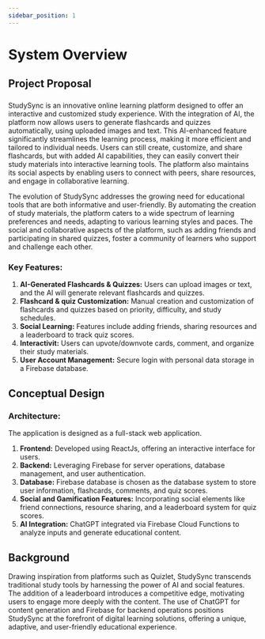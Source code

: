 ```yaml
---
sidebar_position: 1
---
```


# System Overview

## Project Proposal

### 
StudySync is an innovative online learning platform designed to offer an interactive and customized study experience. With the integration of AI, the platform now allows users to generate flashcards and quizzes automatically, using uploaded images and text. This AI-enhanced feature significantly streamlines the learning process, making it more efficient and tailored to individual needs. Users can still create, customize, and share flashcards, but with added AI capabilities, they can easily convert their study materials into interactive learning tools. The platform also maintains its social aspects by enabling users to connect with peers, share resources, and engage in collaborative learning.

The evolution of StudySync addresses the growing need for educational tools that are both informative and user-friendly. By automating the creation of study materials, the platform caters to a wide spectrum of learning preferences and needs, adapting to various learning styles and paces. The social and collaborative aspects of the platform, such as adding friends and participating in shared quizzes, foster a community of learners who support and challenge each other.


### Key Features:
1. **AI-Generated Flashcards & Quizzes:** Users can upload images or text, and the AI will generate relevant flashcards and quizzes.
2. **Flashcard & quiz Customization:** Manual creation and customization of flashcards and quizzes based on priority, difficulty, and study schedules.
3. **Social Learning:** Features include adding friends, sharing resources and a leaderboard to track quiz scores.
4. **Interactivit:** Users can upvote/downvote cards, comment, and organize their study materials.
5. **User Account Management:** Secure login with personal data storage in a Firebase database.


## Conceptual Design

### Architecture:
The application is designed as a full-stack web application.

1. **Frontend:** Developed using ReactJs, offering an interactive interface for users.
2. **Backend:** Leveraging Firebase for server operations, database management, and user authentication.
3. **Database:** Firebase database is chosen as the database system to store user information, flashcards, comments, and quiz scores.
4. **Social and Gamification Features:** Incorporating social elements like friend connections, resource sharing, and a leaderboard system for quiz scores.
5. **AI Integration:** ChatGPT integrated via Firebase Cloud Functions to analyze inputs and generate educational content.

## Background

Drawing inspiration from platforms such as Quizlet, StudySync transcends traditional study tools by harnessing the power of AI and social features. The addition of a leaderboard introduces a competitive edge, motivating users to engage more deeply with the content. The use of ChatGPT for content generation and Firebase for backend operations positions StudySync at the forefront of digital learning solutions, offering a unique, adaptive, and user-friendly educational experience.



